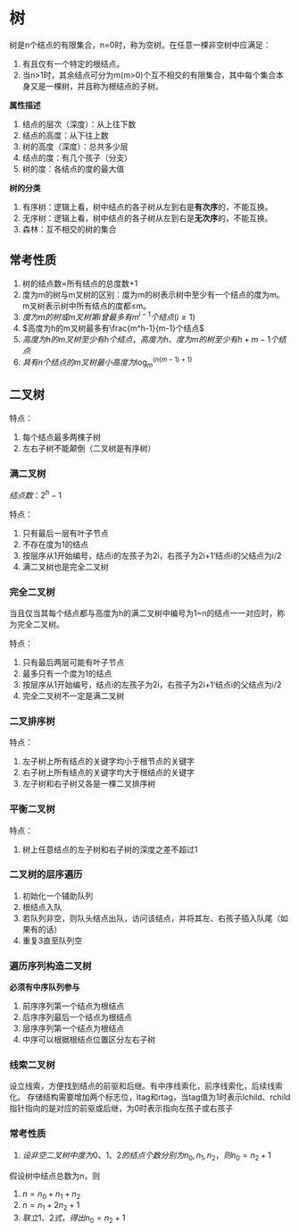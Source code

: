 # 树
树是n个结点的有限集合，n=0时，称为空树。在任意一棵非空树中应满足：
1. 有且仅有一个特定的根结点。
2. 当n>1时，其余结点可分为m(m>0)个互不相交的有限集合，其中每个集合本身又是一棵树，并且称为根结点的子树。

**属性描述**
1. 结点的层次（深度）：从上往下数
2. 结点的高度：从下往上数
3. 树的高度（深度）：总共多少层
4. 结点的度：有几个孩子（分支）
5. 树的度：各结点的度的最大值

**树的分类**
1. 有序树：逻辑上看，树中结点的各子树从左到右是**有次序**的，不能互换。
2. 无序树：逻辑上看，树中结点的各子树从左到右是**无次序**的，不能互换。
3. 森林：互不相交的树的集合

## 常考性质
1. 树的结点数=所有结点的总度数+1
2. 度为m的树与m叉树的区别：度为m的树表示树中至少有一个结点的度为m。m叉树表示树中所有结点的度都≤m。
3. $度为m的树或m叉树第i曾最多有m^{i-1}个结点(i≥1)$
4. $高度为h的m叉树最多有\frac{m^h-1}{m-1}个结点$
5. $高度为h的m叉树至少有h个结点，高度为h、度为m的树至少有h+m-1个结点$
6. $具有n个结点的m叉树最小高度为\log_m^(n(m-1)+1)$

## 二叉树
特点：
1. 每个结点最多两棵子树
2. 左右子树不能颠倒（二叉树是有序树）

### 满二叉树
$结点数：2^h-1$

特点：
1. 只有最后一层有叶子节点
2. 不存在度为1的结点
3. 按层序从1开始编号，结点i的左孩子为2i，右孩子为2i+1‘结点i的父结点为i/2
4. 满二叉树也是完全二叉树

### 完全二叉树
当且仅当其每个结点都与高度为h的满二叉树中编号为1~n的结点一一对应时，称为完全二叉树。

特点：
1. 只有最后两层可能有叶子节点
2. 最多只有一个度为1的结点
3. 按层序从1开始编号，结点i的左孩子为2i，右孩子为2i+1‘结点i的父结点为i/2
4. 完全二叉树不一定是满二叉树

### 二叉排序树
特点：
1. 左子树上所有结点的关键字均小于根节点的关键字
2. 右子树上所有结点的关键字均大于根结点的关键字
3. 左子树和右子树又各是一棵二叉排序树

### 平衡二叉树
特点：
1. 树上任意结点的左子树和右子树的深度之差不超过1

### 二叉树的层序遍历
1. 初始化一个辅助队列
2. 根结点入队
3. 若队列非空，则队头结点出队，访问该结点，并将其左、右孩子插入队尾（如果有的话）
4. 重复3直至队列空

### 遍历序列构造二叉树
**必须有中序队列参与**

1. 前序序列第一个结点为根结点
2. 后序序列最后一个结点为根结点
3. 层序序列第一个结点为根结点
4. 中序可以根据根结点位置区分左右子树

### 线索二叉树
设立线索，方便找到结点的前驱和后继。有中序线索化，前序线索化，后续线索化。
存储结构需要增加两个标志位，ltag和rtag，当tag值为1时表示lchild、rchild指针指向的是对应的前驱或后继，为0时表示指向左孩子或右孩子


### 常考性质
1. $设非空二叉树中度为0、1、2的结点个数分别为n_0,n_1,n_2，则n_0=n_2+1$

假设树中结点总数为n，则
1. $n=n_0+n_1+n_2$
2. $n=n_1+2n_2+1$
3. $联立1、2式，得出n_0=n_2+1$